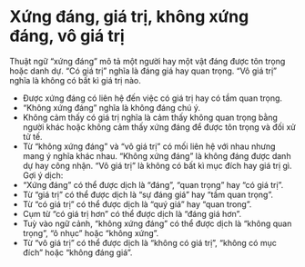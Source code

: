 # Xứng đáng, giá trị, không xứng đáng, vô giá trị

Thuật ngữ “xứng đáng” mô tả một người hay một vật đáng được tôn trọng hoặc danh dự. “Có giá trị” nghĩa là đáng giá hay quan trọng. “Vô giá trị” nghĩa là không có bất kì giá trị nào.
- Được xứng đáng có liên hệ đến việc có giá trị hay có tầm quan trọng. 
- “Không xứng đáng” nghĩa là không đáng chú ý. 
- Không cảm thấy có giá trị nghĩa là cảm thấy không quan trọng bằng người khác hoặc không cảm thấy xứng đáng để được tôn trọng và đối xử tử tế. 
- Từ “không xứng đáng” và “vô giá trị” có mối liên hệ với nhau nhưng mang ý nghĩa khác nhau. “Không xứng đáng” là không đáng được danh dự hay công nhận. “Vô giá trị” là không có bất kì mục đích hay giá trị gì.
Gợi ý dịch:
- “Xứng đáng” có thể được dịch là “đáng”, “quan trọng” hay “có giá trị”. 
- Từ “giá trị” có thể được dịch là “sự đáng giá” hay “tầm quan trọng”. 
- Từ “có giá trị” có thể được dịch là “quý giá” hay “quan trong”.  
- Cụm từ “có giá trị hơn” có thể được dịch là “đáng giá hơn”. 
- Tuỳ vào ngữ cảnh, “không xứng đáng” có thể được dịch là “không quan trọng”, “ô nhục” hoặc “không xứng”.
- Từ “vô giá trị” có thể được dịch là “không có giá trị”, “không có mục đích” hoặc “không đáng giá”.


